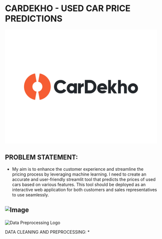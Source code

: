 # CARDEKHO - USED CAR PRICE PREDICTIONS
![Project Logo](https://github.com/Harisaravanan123/CarDekho/blob/db344bb0c505f8606b94699857e901f49dc204b5/cardekho%20image.webp)


## PROBLEM STATEMENT:
*  My aim is to enhance the customer experience and streamline the pricing process by leveraging machine learning. I need to create an accurate and user-friendly streamlit tool 
   that predicts the prices of used cars based on various features. This tool should be deployed as an interactive web application for both customers and sales representatives 
   to use seamlessly.

## ![Image](https://github.com/user-attachments/assets/e1401f27-5d5d-41d3-86e7-ccd67528edca) <p align="left">
  <img src="images/data_preprocess_logo.png" width="100" alt="Data Preprocessing Logo">
</p>DATA CLEANING AND PREPROCESSING:
* 

